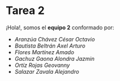 # Tarea 2
¡Hola!, somos el **equipo 2** conformado por:

* _Aranzúa Chávez César Octavio_
* _Bautista Beltrán Axel Arturo_
* _Flores Martínez Amado_
* _Gachuz Gaona Alondra Jazmin_
* _Ortíz Rojas Geovanny_
* _Salazar Zavala Alejandro_
